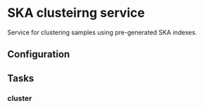 # SKA clusteirng service

Service for clustering samples using pre-generated SKA indexes.

## Configuration

## Tasks

### cluster
